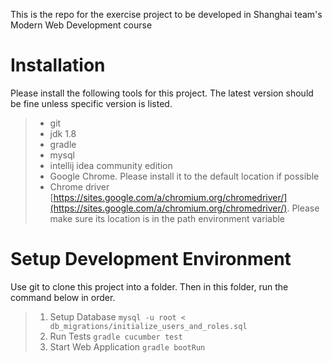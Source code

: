 This is the repo for the exercise project to be developed in Shanghai team's Modern Web Development course

# Installation
Please install the following tools for this project. The latest version should be fine unless specific version is listed.
>* git
>* jdk 1.8
>* gradle
>* mysql
>* intellij idea community edition
>* Google Chrome. Please install it to the default location if possible
>* Chrome driver [https://sites.google.com/a/chromium.org/chromedriver/](https://sites.google.com/a/chromium.org/chromedriver/). Please make sure its location is in the path environment variable

# Setup Development Environment
Use git to clone this project into a folder. Then in this folder, run the command below in order.
>1. Setup Database
`mysql -u root < db_migrations/initialize_users_and_roles.sql`
>2. Run Tests
`gradle cucumber test`
>3. Start Web Application
`gradle bootRun`